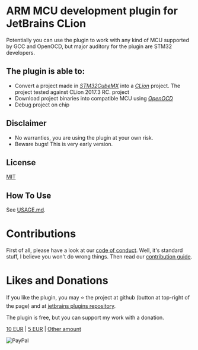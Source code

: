 ARM MCU development plugin for JetBrains CLion 
====

Potentially you can use the plugin to work with any kind of MCU supported by GCC and OpenOCD, but major auditory for 
the plugin are STM32 developers. 

The plugin is able to:
---
 * Convert a project made in *[STM32CubeMX](http://www.st.com/en/development-tools/stm32cubemx.html)* into a  *[CLion](https://www.jetbrains.com/clion/)* project. The project tested against CLion 2017.3 RC.
 project
 * Download project binaries into compatible MCU using *[OpenOCD](http://openocd.org/)*
 * Debug project on chip
 

Disclaimer
---
 * No warranties, you are using the plugin at your own risk.
 * Beware bugs! This is very early version.

License
---
[MIT](LICENSE.txt)

How To Use
---
See [USAGE.md](USAGE.md).

Contributions
===
First of all, please have a look at our [code of conduct](CODE_OF_CONDUCT.txt). Well, it's standard stuff, I believe you won't do wrong things. Then read our [contribution guide](CONTRIBUTING.md). 

Likes and Donations
===

If you like the plugin, you may :star: the project at github (button at top-right of the page) and at [jetbrains plugins repository](https://plugins.jetbrains.com/plugin/10115).

The plugin is free, but you can support my work with a donation. 

[10 EUR](https://paypal.me/elmot/10eur) |
[5 EUR](https://paypal.me/elmot/5eur) |
[Other amount](https://paypal.me/elmot)

![PayPal](https://www.paypalobjects.com/webstatic/mktg/Logo/pp-logo-100px.png) 
